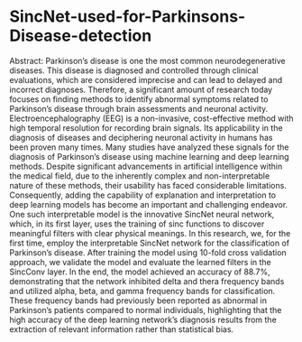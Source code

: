 # SincNet-used-for-Parkinsons-Disease-detection
Abstract:
Parkinson’s disease is one the most common neurodegenerative diseases. This disease is diagnosed and controlled through clinical evaluations, which are considered imprecise and can lead to delayed and incorrect diagnoses. Therefore, a significant amount of research today focuses on finding methods to identify abnormal symptoms related to Parkinson’s disease through brain assessments and neuronal activity. Electroencephalography (EEG) is a non-invasive, cost-effective method with high temporal resolution for recording brain signals. Its applicability in the diagnosis of diseases and deciphering neuronal activity in humans has been proven many times. Many studies have analyzed these signals for the diagnosis of Parkinson’s disease using machine learning and deep learning methods.
Despite significant advancements in artificial intelligence within the medical field, due to the inherently complex and non-interpretable nature of these methods, their usability has faced considerable limitations. Consequently, adding the capability of explanation and interpretation to deep learning models has become an important and challenging endeavor. One such interpretable model is the innovative SincNet neural network, which, in its first layer, uses the training of sinc functions to discover meaningful filters with clear physical meanings.
In this research, we, for the first time, employ the interpretable SincNet network for the classification of Parkinson’s disease. After training the model using 10-fold cross validation approach, we validate the model and evaluate the learned filters in the SincConv layer. In the end, the model achieved an accuracy of 88.7%, demonstrating that the network inhibited delta and thera frequency bands and utilized alpha, beta, and gamma frequency bands for classification. These frequency bands had previously been reported as abnormal in Parkinson’s patients compared to normal individuals, highlighting that the high accuracy of the deep learning network’s diagnosis results from the extraction of relevant information rather than statistical bias.
